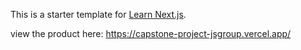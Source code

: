 This is a starter template for [Learn Next.js](https://nextjs.org/learn).

view the product here: https://capstone-project-jsgroup.vercel.app/
